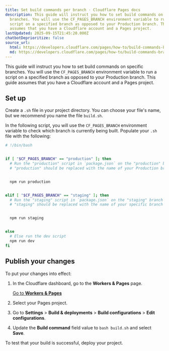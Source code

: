 ```yaml
---
title: Set build commands per branch · Cloudflare Pages docs
description: This guide will instruct you how to set build commands on specific
  branches. You will use the CF_PAGES_BRANCH environment variable to run a
  script on a specified branch as opposed to your Production branch. This guide
  assumes that you have a Cloudflare account and a Pages project.
lastUpdated: 2025-09-15T21:45:20.000Z
chatbotDeprioritize: false
source_url:
  html: https://developers.cloudflare.com/pages/how-to/build-commands-branches/
  md: https://developers.cloudflare.com/pages/how-to/build-commands-branches/index.md
---
```


This guide will instruct you how to set build commands on specific branches. You will use the `CF_PAGES_BRANCH` environment variable to run a script on a specified branch as opposed to your Production branch. This guide assumes that you have a Cloudflare account and a Pages project.

## Set up

Create a `.sh` file in your project directory. You can choose your file's name, but we recommend you name the file `build.sh`.

In the following script, you will use the `CF_PAGES_BRANCH` environment variable to check which branch is currently being built. Populate your `.sh` file with the following:

```bash
# !/bin/bash


if [ "$CF_PAGES_BRANCH" == "production" ]; then
  # Run the "production" script in `package.json` on the "production" branch
  # "production" should be replaced with the name of your Production branch


  npm run production


elif [ "$CF_PAGES_BRANCH" == "staging" ]; then
  # Run the "staging" script in `package.json` on the "staging" branch
  # "staging" should be replaced with the name of your specific branch


  npm run staging


else
  # Else run the dev script
  npm run dev
fi
```

## Publish your changes

To put your changes into effect:

1. In the Cloudflare dashboard, go to the **Workers & Pages** page.

   [Go to **Workers & Pages**](https://dash.cloudflare.com/?to=/:account/workers-and-pages)

2. Select your Pages project.

3. Go to **Settings** > **Build & deployments** > **Build configurations** > **Edit configurations**.

4. Update the **Build command** field value to `bash build.sh` and select **Save**.

To test that your build is successful, deploy your project.
